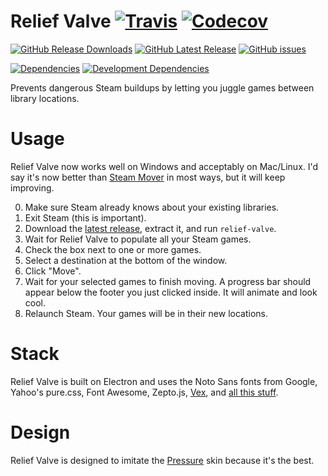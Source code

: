 # Relief Valve [![Travis](https://img.shields.io/travis/mathphreak/ReliefValve.svg?style=flat-square)](https://travis-ci.org/mathphreak/ReliefValve) [![Codecov](https://img.shields.io/codecov/c/github/mathphreak/ReliefValve.svg?style=flat-square)](https://codecov.io/github/mathphreak/ReliefValve)

[![GitHub Release Downloads](https://img.shields.io/github/downloads/mathphreak/ReliefValve/latest/total.svg?style=flat-square)][latest release]
[![GitHub Latest Release](https://img.shields.io/github/release/mathphreak/ReliefValve.svg?style=flat-square)][latest release]
[![GitHub issues](https://img.shields.io/github/issues/mathphreak/ReliefValve.svg?style=flat-square)](https://github.com/mathphreak/ReliefValve/issues)

[![Dependencies](https://img.shields.io/david/mathphreak/ReliefValve.svg?style=flat-square)](https://david-dm.org/mathphreak/ReliefValve)
[![Development Dependencies](https://img.shields.io/david/dev/mathphreak/ReliefValve.svg?style=flat-square)](https://david-dm.org/mathphreak/ReliefValve#info=devDependencies)

Prevents dangerous Steam buildups by letting you juggle games
between library locations.

# Usage
Relief Valve now works well on Windows and acceptably on Mac/Linux.
I'd say it's now better than [Steam Mover][]
in most ways, but it will keep improving.

0. Make sure Steam already knows about your existing libraries.
1. Exit Steam (this is important).
2. Download the [latest release][], extract it, and run `relief-valve`.
3. Wait for Relief Valve to populate all your Steam games.
4. Check the box next to one or more games.
5. Select a destination at the bottom of the window.
6. Click "Move".
7. Wait for your selected games to finish moving.
   A progress bar should appear below the footer you just clicked inside.
   It will animate and look cool.
8. Relaunch Steam. Your games will be in their new locations.

# Stack
Relief Valve is built on Electron and uses the Noto Sans fonts from Google,
Yahoo's pure.css, Font Awesome, Zepto.js, [Vex][], and
[all this stuff][npm dependencies].

# Design
Relief Valve is designed to imitate the [Pressure][] skin because it's the best.

[Steam Mover]: http://www.traynier.com/software/steammover
[latest release]: https://github.com/mathphreak/ReliefValve/releases/latest
[npm dependencies]: https://github.com/mathphreak/ReliefValve/blob/v0.11.0/package.json#L6-L41
[Pressure]: http://hydra.tf/pressure/
[Vex]: http://github.hubspot.com/vex/
